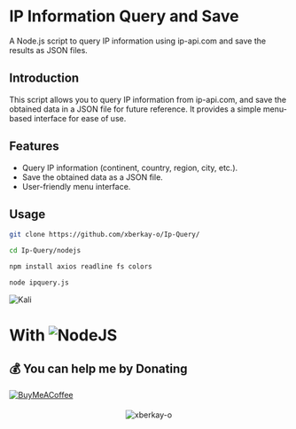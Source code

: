 # IP Information Query and Save

A Node.js script to query IP information using ip-api.com and save the results as JSON files.

## Introduction

This script allows you to query IP information from ip-api.com, and save the obtained data in a JSON file for future reference. It provides a simple menu-based interface for ease of use.

## Features

- Query IP information (continent, country, region, city, etc.).
- Save the obtained data as a JSON file.
- User-friendly menu interface.

## Usage

```bash
git clone https://github.com/xberkay-o/Ip-Query/
```
```bash
cd Ip-Query/nodejs
```
```bash
npm install axios readline fs colors
```
```bash
node ipquery.js
```

![Kali]()

####
# With ![NodeJS](https://img.shields.io/badge/node.js-6DA55F?style=for-the-badge&logo=node.js&logoColor=white)

  ## 💰 You can help me by Donating
  [![BuyMeACoffee](https://img.shields.io/badge/Buy%20Me%20a%20Coffee-ffdd00?style=for-the-badge&logo=buy-me-a-coffee&logoColor=black)](https://www.buymeacoffee.com/xberkay-o) 

####
<p align="center"> <img src="https://komarev.com/ghpvc/?username=xberkay-o&label=Profile%20views&color=0e75b6&style=flat" alt="xberkay-o" /> </p>
